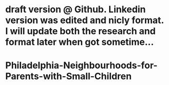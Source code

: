 # draft version @ Github. Linkedin version was edited and nicly format. I will update both the research and format later when got sometime...

# Philadelphia-Neighbourhoods-for-Parents-with-Small-Children
